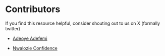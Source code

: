 # Contributors

If you find this resource helpful, consider shouting out to us on X (formally
twitter)

- [Adeoye Adefemi](https://x.com/_opeolluwa)

- [Nwalozie Confidence](https://x.com/kingstondoesit)

